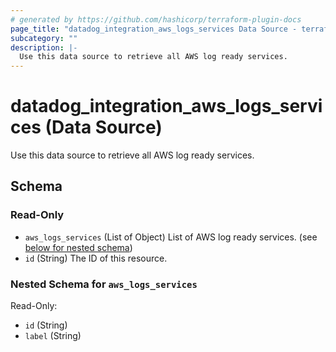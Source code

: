 ```yaml
---
# generated by https://github.com/hashicorp/terraform-plugin-docs
page_title: "datadog_integration_aws_logs_services Data Source - terraform-provider-datadog"
subcategory: ""
description: |-
  Use this data source to retrieve all AWS log ready services.
---
```


# datadog_integration_aws_logs_services (Data Source)

Use this data source to retrieve all AWS log ready services.



<!-- schema generated by tfplugindocs -->
## Schema

### Read-Only

- `aws_logs_services` (List of Object) List of AWS log ready services. (see [below for nested schema](#nestedatt--aws_logs_services))
- `id` (String) The ID of this resource.

<a id="nestedatt--aws_logs_services"></a>
### Nested Schema for `aws_logs_services`

Read-Only:

- `id` (String)
- `label` (String)
